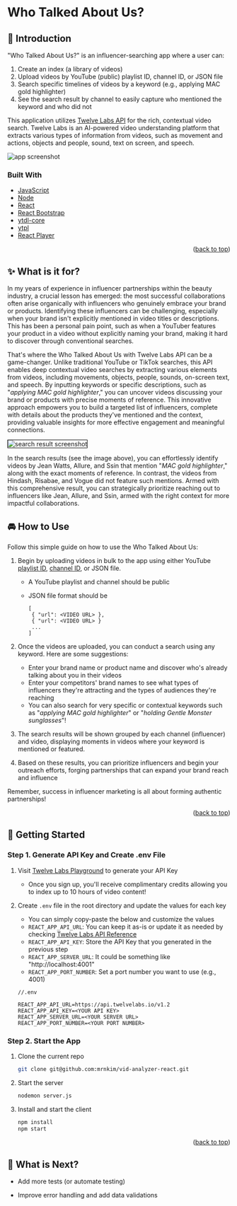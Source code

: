 <a id="readme-top"></a>

# Who Talked About Us?

## 👋 Introduction

"Who Talked About Us?" is an influencer-searching app where a user can:

1. Create an index (a library of videos)
2. Upload videos by YouTube (public) playlist ID, channel ID, or JSON file
3. Search specific timelines of videos by a keyword (e.g., applying MAC gold highlighter)
4. See the search result by channel to easily capture who mentioned the keyword and who did not

This application utilizes [Twelve Labs API](https://docs.twelvelabs.io/docs) for the rich, contextual video search. Twelve Labs is an AI-powered video understanding platform that extracts various types of information from videos, such as movement and actions, objects and people, sound, text on screen, and speech.

  <img src="public/app.png" alt="app screenshot" />

### Built With

- [JavaScript](https://developer.mozilla.org/en-US/docs/Web/JavaScript)
- [Node](https://nodejs.org/en)
- [React](https://react.dev/)
- [React Bootstrap](https://react-bootstrap.netlify.app/)
- [ytdl-core](https://www.npmjs.com/package/ytdl-core)
- [ytpl](https://www.npmjs.com/package/ytpl)
- [React Player](https://www.npmjs.com/package/react-player)

<p align="right">(<a href="#readme-top">back to top</a>)</p>

## ✨ What is it for?

In my years of experience in influencer partnerships within the beauty industry, a crucial lesson has emerged: the most successful collaborations often arise organically with influencers who genuinely embrace your brand or products. Identifying these influencers can be challenging, especially when your brand isn't explicitly mentioned in video titles or descriptions. This has been a personal pain point, such as when a YouTuber features your product in a video without explicitly naming your brand, making it hard to discover through conventional searches.

That's where the Who Talked About Us with Twelve Labs API can be a game-changer. Unlike traditional YouTube or TikTok searches, this API enables deep contextual video searches by extracting various elements from videos, including movements, objects, people, sounds, on-screen text, and speech. By inputting keywords or specific descriptions, such as "_applying MAC gold highlighter_," you can uncover videos discussing your brand or products with precise moments of reference. This innovative approach empowers you to build a targeted list of influencers, complete with details about the products they've mentioned and the context, providing valuable insights for more effective engagement and meaningful connections.

<img src="public/searchResult.png" alt="search result screenshot" style="border: 1px solid black;" />

In the search results (see the image above), you can effortlessly identify videos by Jean Watts, Allure, and Ssin that mention "_MAC gold highlighter_," along with the exact moments of reference. In contrast, the videos from Hindash, Risabae, and Vogue did not feature such mentions. Armed with this comprehensive result, you can strategically prioritize reaching out to influencers like Jean, Allure, and Ssin, armed with the right context for more impactful collaborations.


## 🚘 How to Use

Follow this simple guide on how to use the Who Talked About Us:

1. Begin by uploading videos in bulk to the app using either YouTube [playlist ID](https://www.sociablekit.com/find-youtube-playlist-id/#:~:text=Go%20to%20your%20target%20YouTube,playlist%20ID%20is%20PLFs4vir_WsTwEd%2DnJgVJCZPNL3HALHHpF), [channel ID](https://mixedanalytics.com/blog/find-a-youtube-channel-id/), or JSON file.

   - A YouTube playlist and channel should be public
   - JSON file format should be

     ```
     [
      { "url": <VIDEO URL> },
      { "url": <VIDEO URL> }
      ...
     ]
     ```

2. Once the videos are uploaded, you can conduct a search using any keyword. Here are some suggestions:

   - Enter your brand name or product name and discover who's already talking about you in their videos
   - Enter your competitors' brand names to see what types of influencers they're attracting and the types of audiences they're reaching
   - You can also search for very specific or contextual keywords such as "_applying MAC gold highlighter_" or "_holding Gentle Monster sunglasses_"!

3. The search results will be shown grouped by each channel (influencer) and video, displaying moments in videos where your keyword is mentioned or featured.

4. Based on these results, you can prioritize influencers and begin your outreach efforts, forging partnerships that can expand your brand reach and influence

Remember, success in influencer marketing is all about forming authentic partnerships!

<p align="right">(<a href="#readme-top">back to top</a>)</p>

## 🔑 Getting Started

### Step 1. Generate API Key and Create .env File

1. Visit [Twelve Labs Playground](https://playground.twelvelabs.io/) to generate your API Key
   - Once you sign up, you'll receive complimentary credits allowing you to index up to 10 hours of video content!
2. Create `.env` file in the root directory and update the values for each key

   - You can simply copy-paste the below and customize the values
   - `REACT_APP_API_URL`: You can keep it as-is or update it as needed by checking [Twelve Labs API Reference](https://docs.twelvelabs.io/reference/api-reference)
   - `REACT_APP_API_KEY`: Store the API Key that you generated in the previous step
   - `REACT_APP_SERVER_URL`: It could be something like "http://localhost:4001"
   - `REACT_APP_PORT_NUMBER`: Set a port number you want to use (e.g., 4001)

   ```
   //.env

   REACT_APP_API_URL=https://api.twelvelabs.io/v1.2
   REACT_APP_API_KEY=<YOUR API KEY>
   REACT_APP_SERVER_URL=<YOUR SERVER URL>
   REACT_APP_PORT_NUMBER=<YOUR PORT NUMBER>

   ```

### Step 2. Start the App

1. Clone the current repo
   ```sh
   git clone git@github.com:mrnkim/vid-analyzer-react.git
   ```
2. Start the server

   ```sh
   nodemon server.js
   ```

3. Install and start the client

   ```sh
   npm install
   npm start
   ```

<p align="right">(<a href="#readme-top">back to top</a>)</p>

## 🎯 What is Next?

- Add more tests (or automate testing)
- Improve error handling and add data validations

  [app-screenshot]: public/app.png
  [search-screenshot]: public/searchResult.png
  [component-design]: public/component%20Design_UGC.png
